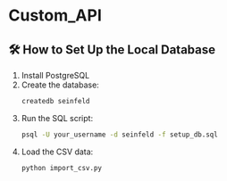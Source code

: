 # Custom_API
## 🛠 How to Set Up the Local Database

1. Install PostgreSQL
2. Create the database:
    ```bash
    createdb seinfeld
    ```
3. Run the SQL script:
    ```bash
    psql -U your_username -d seinfeld -f setup_db.sql
    ```
4. Load the CSV data:
    ```bash
    python import_csv.py
    ```
